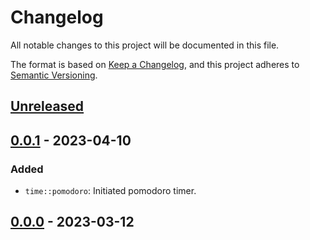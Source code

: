# Changelog

All notable changes to this project will be documented in this file.

The format is based on [Keep a Changelog](https://keepachangelog.com/en/1.0.0/),
and this project adheres to [Semantic Versioning](https://semver.org/spec/v2.0.0.html).

## [Unreleased]

## [0.0.1] - 2023-04-10

### Added

- `time::pomodoro`: Initiated pomodoro timer.

## [0.0.0] - 2023-03-12

[Unreleased]: https://git.sr.ht/~soywod/pimalaya/tree/master
[0.0.1]: https://git.sr.ht/~soywod/pimalaya/refs/v0.0.1
[0.0.0]: https://git.sr.ht/~soywod/pimalaya/refs/v0.0.0
